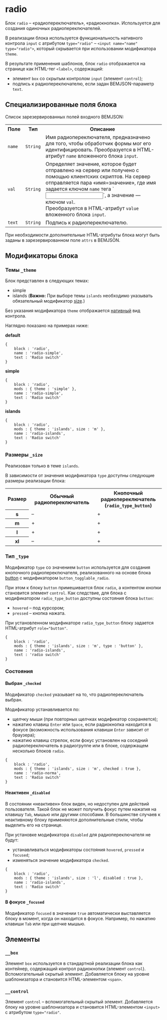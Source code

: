 # radio

Блок `radio` – «радиопереключатель», «радиокнопка». Используется для создания одиночных радиопереключателей.

В реализации блока используется функциональность нативного контрола `input` с атрибутом `type="radio"` – `<input name="name" type="radio">`, который скрывается при использовании модификатора `theme`.

В результате применения шаблонов, блок `radio` отображается на странице как HTML-тег `<label>`, содержащий:

* элемент `box` со скрытым контролом `input` (элемент `control`);
* подпись к радиопереключателю, если задан BEMJSON-параметр `text`.

## Специализированные поля блока

Список зарезервированных полей входного BEMJSON:

<table>
    <tr>
        <th>Поле</th>
        <th>Тип</th>
        <th>Описание</th>
    </tr>
    <tr>
        <td><code>name</code></td>
        <td><code>String</code></td>
        <td>Имя радиопереключателя, предназначено для того, чтобы обработчик формы мог его идентифицировать. Преобразуется в HTML-атрибут <code>name</code> вложенного блока <code>input</code>.</td>
    </tr>
    <tr>
        <td><code>val</code></td>
        <td><code>String</code></td>
        <td>Определяет значение, которое будет отправлено на сервер или получено с помощью клиентских скриптов. На сервер отправляется пара «имя=значение», где имя задается ключом <code>name</code> тега `<input>`, а значение — ключом <code>val</code>.
            <br>Преобразуется в HTML-атрибут <code>value</code> вложенного блока <code>input</code>.</td>
    </tr>
    <tr>
        <td><code>text</code></td>
        <td><code>String</code></td>
        <td>Подпись к радиопереключателю.</td>
    </tr>
</table>

При необходимости дополнительные HTML-атрибуты блока могут быть заданы в зарезервированном поле `attrs` в BEMJSON.

## Модификаторы блока

### Темы `_theme`

Блок представлен в следующих темах:

 * simple
 * islands (**Важно:** При выборе темы `islands` необходимо указывать обязательный модификатор [size](#size).)

Без указания модификатора `theme` отображается [нативный](#native) вид контрола.

Наглядно показано на примерах ниже:

<a name="native"></a>
**default**

```bemjson
{
    block : 'radio',
    name : 'radio-simple',
    text : 'Radio switch'
}
```

**simple**

```bemjson
{
    block : 'radio',
    mods : { theme : 'simple' },
    name : 'radio-simple',
    text : 'Radio switch'
}
```

**islands**

```bemjson
{
    block : 'radio',
    mods : { theme : 'islands', size : 'm' },
    name : 'radio-islands',
    text : 'Radio switch'
}
```

<a name="size"></a>
### Размеры `_size`

Реализован только в теме `islands`.

В зависимости от значения модификатора `type` доступны следующие размеры реализации блока:

<table>
    <tr>
        <th>Размер</th>
        <th>Обычный радиопереключатель</th>
        <th>Кнопочный радиопереключатель
            <br>(<code>radio_type_button</code>)</th>
    </tr>
    <tr>
        <th>s</th>
        <td>–</td>
        <td>+</td>
    </tr>
    <tr>
        <th>m</th>
        <td>+</td>
        <td>+</td>
    </tr>
    <tr>
        <th>l</th>
        <td>+</td>
        <td>+</td>
    </tr>
    <tr>
        <th>xl</th>
        <td>–</td>
        <td>+</td>
</table>


### Тип `_type`

Модификатор `type` со значением `button` используется для создания кнопочного радиопереключателя, реализованного на основе блока [button](../button/button.ru.md) с модификатором `button_togglable_radio`.

При этом к блоку `button` примешивается блок `radio`, а контентом кнопки становится элемент `control`. Как следствие, для блока с модификатором `radio_type_button` доступны состояния блока `button`:

*  `hovered` – под курсором;
*  `pressed` – кнопка нажата.

При установленном модификаторе `radio_type_button` блоку задается HTML-атрибут `role="button"`.

```bemjson
{
    block : 'radio',
    mods : { theme : 'islands', size : 'm', type : 'button' },
    name : 'radio-islands',
    text : 'radio switch'
}
```
### Состояния

#### Выбран `_checked`

Модификатор `checked` указывает на то, что радиопереключатель выбран.

Модификатор устанавливается по:

* щелчку мыши (при повторных щелчках модификатор сохраняется);
* нажатию клавиш `Enter` или `Space`, если радиокнопка находится в фокусе (возможность использования клавиши `Enter` зависит от браузера);
* нажатию клавиш стрелок, если фокус установлен на соседний радиопереключатель в радиогруппе или в блоке, содержащем несколько блоков `radio`.

```bemjson
{
    block : 'radio',
    mods : { theme : 'islands', size : 'm', checked : true },
    name : 'radio-norma',
    text : 'Radio switch'
}
```

#### Неактивен `_disabled`

В состоянии «неактивен» блок виден, но недоступен для действий пользователя. Такой блок не может получить фокус путем нажатия на клавишу `Tab`, мышью или другими способами. В большинстве случаев к неактивному блоку применяются дополнительные стили, чтобы выделить его на странице.

При установке модификатора `disabled` для радиопереключателя не будут:

* устанавливаться модификаторы состояния `hovered`, `pressed` и `focused`;
* изменяться значение модификатора `checked`.

```bemjson
{
    block : 'radio',
    mods : { theme : 'islands', size : 'l', disabled : true },
    name : 'radio-islands',
    text : 'Radio switch'
}
```

#### В фокусе `_focused`

Модификатор `focused` в значении `true` автоматически выставляется блоку в момент, когда он находится в фокусе. Например, по нажатию клавиши `Tab` или при щелчке мышью.

## Элементы

### `__box`

Элемент `box` используется в стандартной реализации блока как контейнер, содержащий контрол радиокнопки (элемент `control`). Вспомогательный скрытый элемент. Добавляется блоку на уровне шаблонизатора и становится HTML-элементом `<span>`.

### `__control`

Элемент `control` – вспомогательный скрытый элемент. Добавляется блоку на уровне шаблонизатора и становится HTML-элементом `<input>` с атрибутом `type="radio"`.
